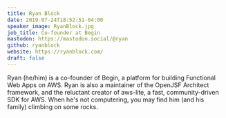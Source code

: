 ```yaml
---
title: Ryan Block
date: 2019-07-24T18:52:51-04:00
speaker_image: RyanBlock.jpg
job_title: Co-founder at Begin
mastodon: https://mastodon.social/@ryan
github: ryanblock
website: https://ryanblock.com/
draft: false
---
```


Ryan (he/him) is a co-founder of Begin, a platform for building Functional Web Apps on AWS. Ryan is also a maintainer of the OpenJSF Architect framework, and the reluctant creator of aws-lite, a fast, community-driven SDK for AWS. When he's not computering, you may find him  (and his family) climbing on some rocks.